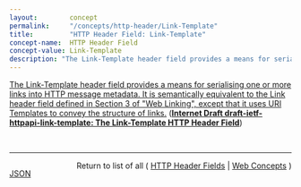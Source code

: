 ```yaml
---
layout:        concept
permalink:     "/concepts/http-header/Link-Template"
title:         "HTTP Header Field: Link-Template"
concept-name:  HTTP Header Field
concept-value: Link-Template
description: "The Link-Template header field provides a means for serialising one or more links into HTTP message metadata. It is semantically equivalent to the Link header field defined in Section 3 of \"Web Linking\", except that it uses URI Templates to convey the structure of links."
---
```


[The Link-Template header field provides a means for serialising one or more links into HTTP message metadata. It is semantically equivalent to the Link header field defined in Section 3 of "Web Linking", except that it uses URI Templates to convey the structure of links.](https://datatracker.ietf.org/doc/html/draft-ietf-httpapi-link-template#section-2 "Read documentation for HTTP Header Field &#34;Link-Template&#34;") (**[Internet Draft draft-ietf-httpapi-link-template: The Link-Template HTTP Header Field](/specs/IETF/I-D/draft-ietf-httpapi-link-template "This specification defines the Link-Template HTTP header field, providing a means for describing the structure of a link between two resources, so that new links can be generated.")**)

<br/>
<hr/>

<p style="float : left"><a href="./Link-Template.json" title="JSON representing this particular Web Concept value">JSON</a></p>
<p style="text-align: right">Return to list of all ( <a href="../http-header/">HTTP Header Fields</a> | <a href="../">Web Concepts</a> )</p>
